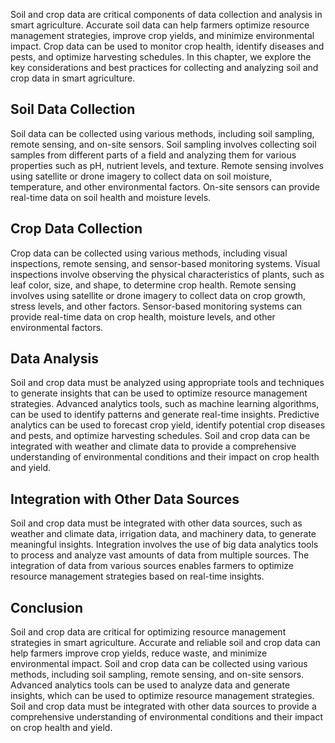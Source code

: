 
Soil and crop data are critical components of data collection and analysis in smart agriculture. Accurate soil data can help farmers optimize resource management strategies, improve crop yields, and minimize environmental impact. Crop data can be used to monitor crop health, identify diseases and pests, and optimize harvesting schedules. In this chapter, we explore the key considerations and best practices for collecting and analyzing soil and crop data in smart agriculture.

Soil Data Collection
--------------------

Soil data can be collected using various methods, including soil sampling, remote sensing, and on-site sensors. Soil sampling involves collecting soil samples from different parts of a field and analyzing them for various properties such as pH, nutrient levels, and texture. Remote sensing involves using satellite or drone imagery to collect data on soil moisture, temperature, and other environmental factors. On-site sensors can provide real-time data on soil health and moisture levels.

Crop Data Collection
--------------------

Crop data can be collected using various methods, including visual inspections, remote sensing, and sensor-based monitoring systems. Visual inspections involve observing the physical characteristics of plants, such as leaf color, size, and shape, to determine crop health. Remote sensing involves using satellite or drone imagery to collect data on crop growth, stress levels, and other factors. Sensor-based monitoring systems can provide real-time data on crop health, moisture levels, and other environmental factors.

Data Analysis
-------------

Soil and crop data must be analyzed using appropriate tools and techniques to generate insights that can be used to optimize resource management strategies. Advanced analytics tools, such as machine learning algorithms, can be used to identify patterns and generate real-time insights. Predictive analytics can be used to forecast crop yield, identify potential crop diseases and pests, and optimize harvesting schedules. Soil and crop data can be integrated with weather and climate data to provide a comprehensive understanding of environmental conditions and their impact on crop health and yield.

Integration with Other Data Sources
-----------------------------------

Soil and crop data must be integrated with other data sources, such as weather and climate data, irrigation data, and machinery data, to generate meaningful insights. Integration involves the use of big data analytics tools to process and analyze vast amounts of data from multiple sources. The integration of data from various sources enables farmers to optimize resource management strategies based on real-time insights.

Conclusion
----------

Soil and crop data are critical for optimizing resource management strategies in smart agriculture. Accurate and reliable soil and crop data can help farmers improve crop yields, reduce waste, and minimize environmental impact. Soil and crop data can be collected using various methods, including soil sampling, remote sensing, and on-site sensors. Advanced analytics tools can be used to analyze data and generate insights, which can be used to optimize resource management strategies. Soil and crop data must be integrated with other data sources to provide a comprehensive understanding of environmental conditions and their impact on crop health and yield.
